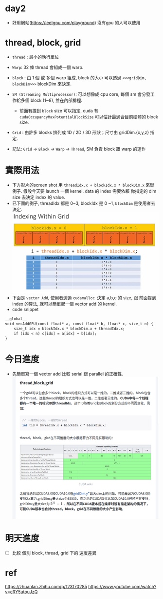 # day2
- 好用網站(https://leetgpu.com/playground) 沒有gpu 的人可以使用
# thread, block, grid
- `thread` : 最小的執行單位
- `Warp`: 32 條 thread 會組成一個 warp.
- `block` : 由 1 個 或 多個 warp 組成, block 的大小 可以透過 `<<<gridDim, blockDim>>>` blockDim 來決定.
- `SM (Streaming Multiprocessor)`: 可以想像成 cpu core, 每個 sm 會分發工作給多個 block (1~8), 並在內部排程. 
  - 前面有提到  `block`  size 可以指定, cuda 有`cudaOccupancyMaxPotentialBlockSize` 可以估計最適合目前硬體的 block size. 
- `Grid` : 由許多 blocks 排列成 1D / 2D / 3D 形狀；尺寸由 gridDim.{x,y,z} 指定.

- 記法: `Grid` → `Block` → `Warp` → `Thread`, SM 負責 block 跟 warp 的運作
# 實際用法
- 下方影片的screen shot 用 `threadIdx.x + blockIdx.x * blockDim.x` 來舉例子. 假設今天要 launch 一個 kernel. data 的 index 需要依賴 你指定的 dim size 去決定 index 的 value.
- 已下圖的例子, threadIdx 都是 0~3, blockIdx 是 0 ~1, `blockDim` 是使用者去決定.
![alt text](image-1.png)
- 下面是 `vector Add`, 使用者透過 `cudamalloc `決定 a,b,c 的 size, 跟 前面提到 index 的算法, 就可以簡單起一個 vector add 的 kernel. 
- code snippet
```
__global__
void vecAddGPU(const float* a, const float* b, float* c, size_t n) {
    size_t idx = blockIdx.x * blockDim.x + threadIdx.x;
    if (idx < n) c[idx] = a[idx] + b[idx];
}
```
# 今日進度
- 先簡單寫一個 vector add 比較 serial 跟 parallel 的正確性. 
![alt text](image.png)
# 明天進度
- [ ] 比較 個別 block, thread, grid 下的 速度差異
# ref
https://zhuanlan.zhihu.com/p/123170285
https://www.youtube.com/watch?v=cRY5utouJzQ
